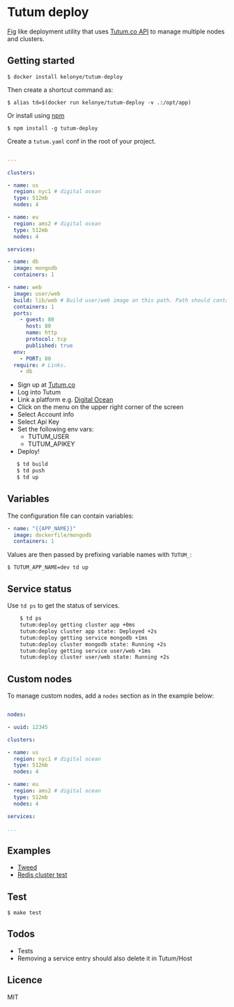 Tutum deploy
===

[Fig](https://github.com/docker/fig) like deployment utility that uses [Tutum.co API](https://docs.tutum.co/v2/api/?shell#list-all-node-clusters) to manage multiple nodes and clusters.

Getting started
---

    $ docker install kelonye/tutum-deploy

Then create a shortcut command as:

    $ alias td=$(docker run kelonye/tutum-deploy -v .:/opt/app)

Or install using [npm](http://npmjs.org)

    $ npm install -g tutum-deploy

Create a `tutum.yaml` conf in the root of your project.

```yaml

---

clusters:

- name: us
  region: nyc1 # digital ocean
  type: 512mb
  nodes: 4

- name: eu
  region: ams2 # digital ocean
  type: 512mb
  nodes: 4

services:

- name: db
  image: mongodb
  containers: 1

- name: web
  image: user/web
  build: lib/web # Build user/web image on this path. Path should contain a Dockerfile.
  containers: 1
  ports:
    - guest: 80
      host: 80
      name: http
      protocol: tcp
      published: true
  env:
    - PORT: 80
  require: # Links.
    - db

```

- Sign up at [Tutum.co](http://tutum.co)
- Log into Tutum
- Link a platform e.g. [Digital Ocean](https://support.tutum.co/support/articles/5000012151-link-your-digital-ocean-account-to-tutum)
- Click on the menu on the upper right corner of the screen
- Select Account info
- Select Api Key
- Set the following env vars:
  - TUTUM_USER
  - TUTUM_APIKEY
- Deploy!
```bash
   $ td build
   $ td push
   $ td up
```

Variables
---

The configuration file can contain variables:

```yaml
- name: "{{APP_NAME}}"
  image: dockerfile/mongodb
  containers: 1
```

Values are then passed by prefixing variable names with `TUTUM_`:

    $ TUTUM_APP_NAME=dev td up

Service status
---

Use `td ps` to get the status of services.

```bash
    $ td ps
    tutum:deploy getting cluster app +0ms
    tutum:deploy cluster app state: Deployed +2s
    tutum:deploy getting service mongodb +1ms
    tutum:deploy cluster mongodb state: Running +2s
    tutum:deploy getting service user/web +1ms
    tutum:deploy cluster user/web state: Running +2s
```

Custom nodes
---

To manage custom nodes, add a `nodes` section as in the example below:

```yaml

nodes:

- uuid: 12345

clusters:

- name: us
  region: nyc1 # digital ocean
  type: 512mb
  nodes: 4

- name: eu
  region: ams2 # digital ocean
  type: 512mb
  nodes: 4

services:

...
```

Examples
---

- [Tweed](http://github.com/kelonye/tutum-tweed)
- [Redis cluster test](https://github.com/kelonye/tutum-redis-cluster-test)

Test
---

    $ make test

Todos
---

- Tests
- Removing a service entry should also delete it in Tutum/Host

Licence
---

  MIT